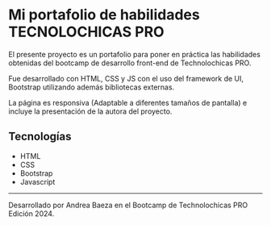# Mi portafolio de habilidades TECNOLOCHICAS PRO

El presente proyecto es un portafolio para poner en práctica las habilidades obtenidas del bootcamp de desarrollo front-end de Technolochicas PRO.

Fue desarrollado con HTML, CSS y JS con el uso del framework de UI, Bootstrap utilizando además bibliotecas externas.

La página es responsiva (Adaptable a diferentes tamaños de pantalla) e incluye la presentación de la autora del proyecto.

## Tecnologías

* HTML
* CSS
* Bootstrap
* Javascript

<!-- creo q es un comentario -->
---- 

Desarrollado por Andrea Baeza en el Bootcamp de Technolochicas PRO Edición 2024.
